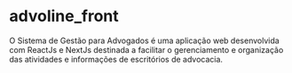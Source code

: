 # advoline_front
O Sistema de Gestão para Advogados é uma aplicação web desenvolvida com ReactJs e NextJs destinada a facilitar o gerenciamento e organização das atividades e informações de escritórios de advocacia.
